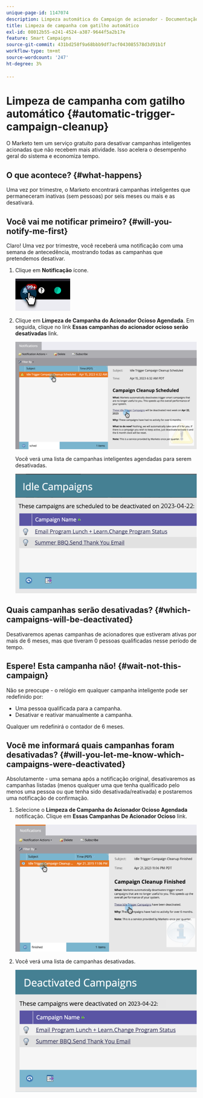 ```yaml
---
unique-page-id: 1147074
description: Limpeza automática do Campaign de acionador - Documentação do Marketo - Documentação do produto
title: Limpeza de campanha com gatilho automático
exl-id: 08012b55-e241-4524-a387-9644f5a2b17e
feature: Smart Campaigns
source-git-commit: 431bd258f9a68bbb9df7acf043085578d3d91b1f
workflow-type: tm+mt
source-wordcount: '247'
ht-degree: 3%

---
```


# Limpeza de campanha com gatilho automático {#automatic-trigger-campaign-cleanup}

O Marketo tem um serviço gratuito para desativar campanhas inteligentes acionadas que não recebem mais atividade. Isso acelera o desempenho geral do sistema e economiza tempo.

## O que acontece? {#what-happens}

Uma vez por trimestre, o Marketo encontrará campanhas inteligentes que permaneceram inativas (sem pessoas) por seis meses ou mais e as desativará.

## Você vai me notificar primeiro? {#will-you-notify-me-first}

Claro! Uma vez por trimestre, você receberá uma notificação com uma semana de antecedência, mostrando todas as campanhas que pretendemos desativar.

1. Clique em **Notificação** ícone.

   ![](assets/automatic-trigger-campaign-cleanup-1.png)

1. Clique em **Limpeza de Campanha do Acionador Ocioso Agendada**. Em seguida, clique no link **Essas campanhas do acionador ocioso serão desativadas** link.

   ![](assets/automatic-trigger-campaign-cleanup-2.png)

   Você verá uma lista de campanhas inteligentes agendadas para serem desativadas.

   ![](assets/automatic-trigger-campaign-cleanup-3.png)

## Quais campanhas serão desativadas? {#which-campaigns-will-be-deactivated}

Desativaremos apenas campanhas de acionadores que estiveram ativas por mais de 6 meses, mas que tiveram 0 pessoas qualificadas nesse período de tempo.

## Espere! Esta campanha não! {#wait-not-this-campaign}

Não se preocupe - o relógio em qualquer campanha inteligente pode ser redefinido por:

* Uma pessoa qualificada para a campanha.
* Desativar e reativar manualmente a campanha.

Qualquer um redefinirá o contador de 6 meses.

## Você me informará quais campanhas foram desativadas? {#will-you-let-me-know-which-campaigns-were-deactivated}

Absolutamente - uma semana após a notificação original, desativaremos as campanhas listadas (menos qualquer uma que tenha qualificado pelo menos uma pessoa ou que tenha sido desativada/reativada) e postaremos uma notificação de confirmação.

1. Selecione o **Limpeza de Campanha do Acionador Ocioso Agendada** notificação. Clique em **Essas Campanhas De Acionador Ocioso** link.

   ![](assets/automatic-trigger-campaign-cleanup-4.png)

1. Você verá uma lista de campanhas desativadas.

   ![](assets/automatic-trigger-campaign-cleanup-5.png)
